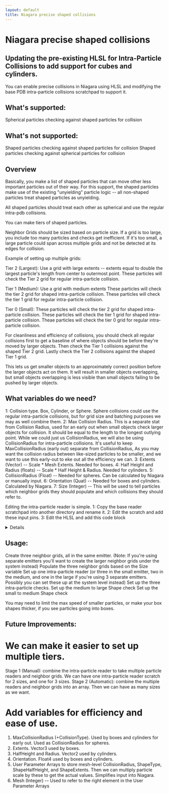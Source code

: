 ```yaml
---
layout: default
title: Niagara precise shaped collisions
---
```

# Niagara precise shaped collisions

## Updating the pre-existing HLSL for Intra-Particle Collisions to add support for cubes and cylinders.

You can enable precise collisions in Niagara using HLSL and modifying the base PDB intra-particle collisions scratchpad to support it.

## What's supported:
Spherical particles checking against shaped particles for collision

## What's not supported:
Shaped particles checking against shaped particles for collision
Shaped particles checking against spherical particles for collision

## Overview

Basically, you make a list of shaped particles that can move other less important particles out of their way. For this support, the shaped particles make use of the existing "unyielding" particle logic -- all non-shaped  particles treat shaped particles as unyielding.

All shaped particles should treat each other as spherical and use the regular intra-pdb collisions.

You can make tiers of shaped particles.

Neighbor Grids should be sized based on particle size. If a grid is too large, you include too many particles and checks get inefficient. If it's too small, a large particle could span across multiple grids and not be detected at its edges for collision.

Example of setting up multiple grids:

Tier 2 (Largest): Use a grid with large extents -- extents equal to double the largest particle's length from center to outermost point.
These particles will check the Tier 2 grid for regular intra-particle collision.

Tier 1 (Medium): Use a grid with medium extents
These particles will check the tier 2 grid for shaped intra-particle collision.
These particles will check the tier 1 grid for regular intra-particle collision.

Tier 0 (Small): 
These particles will check the tier 2 grid for shaped intra-particle collision.
These particles will check the tier 1 grid for shaped intra-particle collision.
Theae particles will check the tier 0 grid for regular intra-particle collision.

For cleanliness and efficiency of collisions, you should check all regular collisions first to get a baseline of where objects should be before they're moved by larger objects.
Then check the Tier 1 collisions against the shaped Tier 2 grid.
Lastly check the Tier 2 collisions against the shaped Tier 1 grid.

This lets us get smaller objects to an approximately correct position before the larger objects act on them.
It will result in smaller objects overlapping, but small objects overlapping is less visible than small objects failing to be pushed by larger objects.

## What variables do we need?
1: Collision type. Box, Cylinder, or Sphere. Sphere collisions could use the regular intra-particle collisions, but for grid size and batching purposes we may as well combine them.
2: Max Collision Radius. This is a separate stat from Collision Radius, used for an early out when small objects check larger objects for collision.
It should be equal to the length to the longest outlying point.
While we could just us CollisionRadius, we will also be using CollisionRadius for intra-particle collisions. It's useful to keep MaxCollisionRadius (early out) separate from CollisionRadius,
As you may want the collision radius between like-sized particles to be smaller, and we want to use this early-out to eke out all the efficiency we can.
3: Extents (Vector) -- Scale * Mesh Extents. Needed for boxes.
4: Half Height and Radius (floats) -- Scale * Half Height & Radius. Needed for cylinders.
5: CollisionRadius (Float) -- Needed for spheres. Can be calculated by Niagara or manually input.
6: Orientation (Quat) -- Needed for boxes and cylinders. Calculated by Niagara.
7: Size (Integer) -- This will be used to tell particles which neighbor grids they should populate and which collisions they should refer to.

Editing the intra-particle reader is simple.
1: Copy the base reader scratchpad into another directory and rename it.
2: Edit the scratch and add these input pins.
3: Edit the HLSL and add this code block

<details><script src="https://gist.github.com/michael-royalty/2ea2279b0f605e758b2f58b993052858.js"></script></details>

## Usage:
Create three neighbor grids, all in the same emitter. (Note: If you're using separate emitters you'll want to create the larger neighbor grids under the system instead)
Populate the three neighbor grids based on the Size variable
Set up one intra-particle reader (or three in the small emitter, two in the medium, and one in the large if you're using 3 separate emitters. Possibly you can set these up at the system level instead)
Set up the three intra-particle checks.
Set up the medium to large Shape check
Set up the small to medium Shape check

You may need to limit the max speed of smaller particles, or make your box shapes thicker, if you see particles going into boxes.

## Future Improvements:
# We can make it easier to set up multiple tiers.
Stage 1 (Manual): combine the intra-particle reader to take multiple particle readers and neighbor grids. We can have one intra-particle reader scratch for 2 sizes, and one for 3 sizes.
Stage 2 (Automatic): combine the multiple readers and neighbor grids into an array. Then we can have as many sizes as we want.

# Add variables for efficiency and ease of use.
1. MaxCollisionRadius (+CollisionType). Used by boxes and cylinders for early out. Used as CollisionRadius for spheres.
2. Extents. Vector3 used by boxes.
3. HalfHeight and Radius. Vector2 used by cylinders.
4. Orientation. Float4 used by boxes and cylinders.
5. User Parameter Arrays to store mesh-level CollisionRadius, ShapeType, ShapeHalfHeight, and ShapeExtents. Then we can multiply particle scale by these to get the actual values. Simplifies input into Niagara.
6. Mesh (Integer) -- Used to refer to the right element in the User Parameter Arrays

